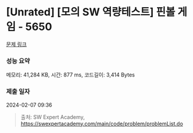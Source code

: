 # [Unrated] [모의 SW 역량테스트] 핀볼 게임 - 5650 

[문제 링크](https://swexpertacademy.com/main/code/problem/problemDetail.do?contestProbId=AWXRF8s6ezEDFAUo) 

### 성능 요약

메모리: 41,284 KB, 시간: 877 ms, 코드길이: 3,414 Bytes

### 제출 일자

2024-02-07 09:36



> 출처: SW Expert Academy, https://swexpertacademy.com/main/code/problem/problemList.do